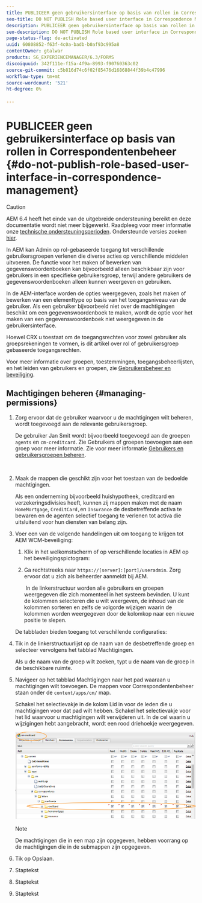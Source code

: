 ```yaml
---
title: PUBLICEER geen gebruikersinterface op basis van rollen in Correspondentenbeheer
seo-title: DO NOT PUBLISH Role based user interface in Correspondence Management
description: PUBLICEER geen gebruikersinterface op basis van rollen in Correspondentenbeheer
seo-description: DO NOT PUBLISH Role based user interface in Correspondence Management
page-status-flag: de-activated
uuid: 60808852-f63f-4c0a-badb-b0af93c995a8
contentOwner: gtalwar
products: SG_EXPERIENCEMANAGER/6.3/FORMS
discoiquuid: 342f111e-f15a-4f9a-8993-f90760363c02
source-git-commit: c5b816d74c6f02f85476d16868844f39b4c47996
workflow-type: tm+mt
source-wordcount: '521'
ht-degree: 0%

---
```



# PUBLICEER geen gebruikersinterface op basis van rollen in Correspondentenbeheer {#do-not-publish-role-based-user-interface-in-correspondence-management}

>[!CAUTION]
>
>AEM 6.4 heeft het einde van de uitgebreide ondersteuning bereikt en deze documentatie wordt niet meer bijgewerkt. Raadpleeg voor meer informatie onze [technische ondersteuningsperioden](https://helpx.adobe.com/support/programs/eol-matrix.html). Ondersteunde versies zoeken [hier](https://experienceleague.adobe.com/docs/).

In AEM kan Admin op rol-gebaseerde toegang tot verschillende gebruikersgroepen verlenen die diverse acties op verschillende middelen uitvoeren. De functie voor het maken of bewerken van gegevenswoordenboeken kan bijvoorbeeld alleen beschikbaar zijn voor gebruikers in een specifieke gebruikersgroep, terwijl andere gebruikers de gegevenswoordenboeken alleen kunnen weergeven en gebruiken.

In de AEM-interface worden de opties weergegeven, zoals het maken of bewerken van een elementtype op basis van het toegangsniveau van de gebruiker. Als een gebruiker bijvoorbeeld niet over de machtigingen beschikt om een gegevenswoordenboek te maken, wordt de optie voor het maken van een gegevenswoordenboek niet weergegeven in de gebruikersinterface.

Hoewel CRX u toestaat om de toegangsrechten voor zowel gebruiker als groepsrekeningen te vormen, is dit artikel over rol of gebruikersgroep gebaseerde toegangsrechten.

Voor meer informatie over groepen, toestemmingen, toegangsbeheerlijsten, en het leiden van gebruikers en groepen, zie [Gebruikersbeheer en beveiliging](/help/sites-administering/security.md).

## Machtigingen beheren {#managing-permissions}

1. Zorg ervoor dat de gebruiker waarvoor u de machtigingen wilt beheren, wordt toegevoegd aan de relevante gebruikersgroep.

   De gebruiker Jan Smit wordt bijvoorbeeld toegevoegd aan de groepen `agents` en `cm-creditcard`. Zie Gebruikers of groepen toevoegen aan een groep voor meer informatie. Zie voor meer informatie [Gebruikers en gebruikersgroepen beheren](/help/communities/users.md).

   ![]()

1. Maak de mappen die geschikt zijn voor het toestaan van de bedoelde machtigingen.

   Als een onderneming bijvoorbeeld huishypotheek, creditcard en verzekeringsdivisies heeft, kunnen zij mappen maken met de naam `HomeMortgage`, `CreditCard,`en `Insurance` de desbetreffende activa te bewaren en de agenten selectief toegang te verlenen tot activa die uitsluitend voor hun diensten van belang zijn.

1. Voer een van de volgende handelingen uit om toegang te krijgen tot AEM WCM-beveiliging:

   1. Klik in het welkomstscherm of op verschillende locaties in AEM op het beveiligingspictogram:

   1. Ga rechtstreeks naar `https://[server]:[port]/useradmin`. Zorg ervoor dat u zich als beheerder aanmeldt bij AEM.

      ![]()
   In de linkerstructuur worden alle gebruikers en groepen weergegeven die zich momenteel in het systeem bevinden. U kunt de kolommen selecteren die u wilt weergeven, de inhoud van de kolommen sorteren en zelfs de volgorde wijzigen waarin de kolommen worden weergegeven door de kolomkop naar een nieuwe positie te slepen.

   De tabbladen bieden toegang tot verschillende configuraties:

1. Tik in de linkerstructuurlijst op de naam van de desbetreffende groep en selecteer vervolgens het tabblad Machtigingen.

   Als u de naam van de groep wilt zoeken, typt u de naam van de groep in de beschikbare ruimte.

1. Navigeer op het tabblad Machtigingen naar het pad waaraan u machtigingen wilt toevoegen. De mappen voor Correspondentenbeheer staan onder de `content/apps/cm/` map.

   Schakel het selectievakje in de kolom Lid in voor de leden die u machtigingen voor dat pad wilt hebben. Schakel het selectievakje voor het lid waarvoor u machtigingen wilt verwijderen uit. In de cel waarin u wijzigingen hebt aangebracht, wordt een rood driehoekje weergegeven.

   ![useradmin-creditcard](assets/useradmin-creditcard.png)

   >[!NOTE]
   >
   >De machtigingen die in een map zijn opgegeven, hebben voorrang op de machtigingen die in de submappen zijn opgegeven.

1. Tik op Opslaan.
1. Staptekst
1. Staptekst
1. Staptekst

